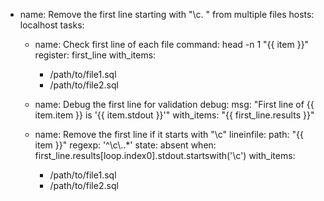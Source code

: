 - name: Remove the first line starting with "\c. <any name>" from multiple files
  hosts: localhost
  tasks:
    - name: Check first line of each file
      command: head -n 1 "{{ item }}"
      register: first_line
      with_items:
        - /path/to/file1.sql
        - /path/to/file2.sql

    - name: Debug the first line for validation
      debug:
        msg: "First line of {{ item.item }} is '{{ item.stdout }}'"
      with_items: "{{ first_line.results }}"

    - name: Remove the first line if it starts with "\c"
      lineinfile:
        path: "{{ item }}"
        regexp: '^\\c\\..*'
        state: absent
      when: first_line.results[loop.index0].stdout.startswith('\\c')
      with_items:
        - /path/to/file1.sql
        - /path/to/file2.sql